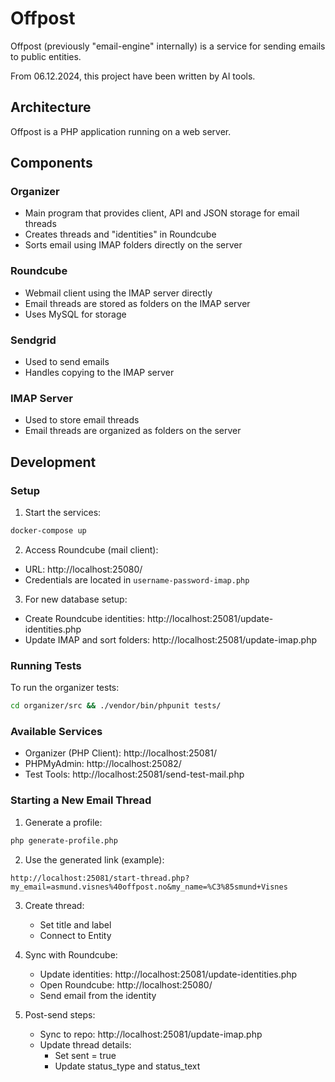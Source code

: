 # Offpost

Offpost (previously "email-engine" internally) is a service for sending emails to public entities.

From 06.12.2024, this project have been written by AI tools.

## Architecture

Offpost is a PHP application running on a web server.

## Components

### Organizer
- Main program that provides client, API and JSON storage for email threads
- Creates threads and "identities" in Roundcube
- Sorts email using IMAP folders directly on the server

### Roundcube
- Webmail client using the IMAP server directly
- Email threads are stored as folders on the IMAP server
- Uses MySQL for storage

### Sendgrid
- Used to send emails
- Handles copying to the IMAP server

### IMAP Server
- Used to store email threads
- Email threads are organized as folders on the server

## Development

### Setup

1. Start the services:
```bash
docker-compose up
```

2. Access Roundcube (mail client):
- URL: http://localhost:25080/
- Credentials are located in `username-password-imap.php`

3. For new database setup:
- Create Roundcube identities: http://localhost:25081/update-identities.php
- Update IMAP and sort folders: http://localhost:25081/update-imap.php

### Running Tests

To run the organizer tests:
```bash
cd organizer/src && ./vendor/bin/phpunit tests/
```

### Available Services

- Organizer (PHP Client): http://localhost:25081/
- PHPMyAdmin: http://localhost:25082/
- Test Tools: http://localhost:25081/send-test-mail.php

### Starting a New Email Thread

1. Generate a profile:
```bash
php generate-profile.php
```

2. Use the generated link (example):
```
http://localhost:25081/start-thread.php?my_email=asmund.visnes%40offpost.no&my_name=%C3%85smund+Visnes
```

3. Create thread:
   - Set title and label
   - Connect to Entity

4. Sync with Roundcube:
   - Update identities: http://localhost:25081/update-identities.php
   - Open Roundcube: http://localhost:25080/
   - Send email from the identity

5. Post-send steps:
   - Sync to repo: http://localhost:25081/update-imap.php
   - Update thread details:
     - Set sent = true
     - Update status_type and status_text
